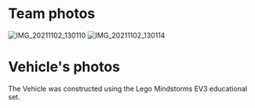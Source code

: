 Team photos
====

![IMG_20211102_130110](https://user-images.githubusercontent.com/13215961/141360827-2e2352a9-2089-4f47-b5d4-a7375ce8297d.jpg)
![IMG_20211102_130114](https://user-images.githubusercontent.com/13215961/141360833-b4c11c7c-21a8-4e06-ab42-25e56775b5c3.jpg)

Vehicle's photos
====

The Vehicle was constructed using the Lego Mindstorms EV3 educational set.

